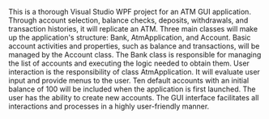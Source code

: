This is a thorough Visual Studio WPF project for an ATM GUI application. Through account selection, balance checks, deposits, withdrawals, and transaction histories, it will replicate an ATM. Three main classes will make up the application's structure: Bank, AtmApplication, and Account. Basic account activities and properties, such as balance and transactions, will be managed by the Account class. The Bank class is responsible for managing the list of accounts and executing the logic needed to obtain them. User interaction is the responsibility of class AtmApplication. It will evaluate user input and provide menus to the user. Ten default accounts with an initial balance of 100 will be included when the application is first launched. The user has the ability to create new accounts. The GUI interface facilitates all interactions and processes in a highly user-friendly manner.
